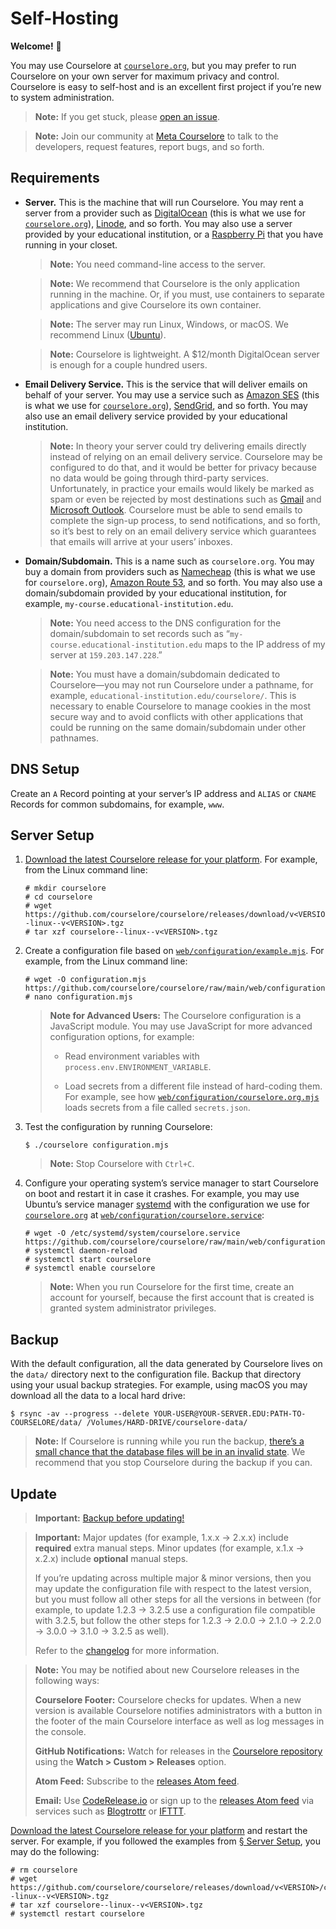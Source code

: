 # Self-Hosting

**Welcome!** 👋

You may use Courselore at [`courselore.org`](https://courselore.org), but you may prefer to run Courselore on your own server for maximum privacy and control. Courselore is easy to self-host and is an excellent first project if you’re new to system administration.

> **Note:** If you get stuck, please [open an issue](https://github.com/courselore/courselore/issues/new?body=%2A%2AWhat%20did%20you%20try%20to%20do%3F%2A%2A%0A%0A%0A%0A%2A%2AWhat%20did%20you%20expect%20to%20happen%3F%2A%2A%0A%0A%0A%0A%2A%2AWhat%20really%20happened%3F%2A%2A%0A%0A%0A%0A%2A%2AWhat%20error%20messages%20%28if%20any%29%20did%20you%20run%20into%3F%2A%2A%0A%0A%0A%0A%2A%2APlease%20provide%20as%20much%20relevant%20context%20as%20possible%20%28operating%20system%2C%20browser%2C%20and%20so%20forth%29%3A%2A%2A%0A).

> **Note:** Join our community at [Meta Courselore](https://courselore.org/courses/8537410611/invitations/3667859788) to talk to the developers, request features, report bugs, and so forth.

## Requirements

- **Server.** This is the machine that will run Courselore. You may rent a server from a provider such as [DigitalOcean](https://www.digitalocean.com/) (this is what we use for [`courselore.org`](https://courselore.org)), [Linode](https://www.linode.com/), and so forth. You may also use a server provided by your educational institution, or a [Raspberry Pi](https://www.raspberrypi.com) that you have running in your closet.

  > **Note:** You need command-line access to the server.

  > **Note:** We recommend that Courselore is the only application running in the machine. Or, if you must, use containers to separate applications and give Courselore its own container.

  > **Note:** The server may run Linux, Windows, or macOS. We recommend Linux ([Ubuntu](https://ubuntu.com)).

  > **Note:** Courselore is lightweight. A $12/month DigitalOcean server is enough for a couple hundred users.

- **Email Delivery Service.** This is the service that will deliver emails on behalf of your server. You may use a service such as [Amazon SES](https://aws.amazon.com/ses/) (this is what we use for [`courselore.org`](https://courselore.org)), [SendGrid](https://sendgrid.com), and so forth. You may also use an email delivery service provided by your educational institution.

  > **Note:** In theory your server could try delivering emails directly instead of relying on an email delivery service. Courselore may be configured to do that, and it would be better for privacy because no data would be going through third-party services. Unfortunately, in practice your emails would likely be marked as spam or even be rejected by most destinations such as [Gmail](https://www.google.com/gmail/) and [Microsoft Outlook](https://outlook.live.com/). Courselore must be able to send emails to complete the sign-up process, to send notifications, and so forth, so it’s best to rely on an email delivery service which guarantees that emails will arrive at your users’ inboxes.

- **Domain/Subdomain.** This is a name such as `courselore.org`. You may buy a domain from providers such as [Namecheap](https://www.namecheap.com/) (this is what we use for `courselore.org`), [Amazon Route 53](https://aws.amazon.com/route53/), and so forth. You may also use a domain/subdomain provided by your educational institution, for example, `my-course.educational-institution.edu`.

  > **Note:** You need access to the DNS configuration for the domain/subdomain to set records such as “`my-course.educational-institution.edu` maps to the IP address of my server at `159.203.147.228`.”

  > **Note:** You must have a domain/subdomain dedicated to Courselore—you may not run Courselore under a pathname, for example, `educational-institution.edu/courselore/`. This is necessary to enable Courselore to manage cookies in the most secure way and to avoid conflicts with other applications that could be running on the same domain/subdomain under other pathnames.

## DNS Setup

Create an `A` Record pointing at your server’s IP address and `ALIAS` or `CNAME` Records for common subdomains, for example, `www`.

## Server Setup

1. [Download the latest Courselore release for your platform](https://github.com/courselore/courselore/releases). For example, from the Linux command line:

   ```console
   # mkdir courselore
   # cd courselore
   # wget https://github.com/courselore/courselore/releases/download/v<VERSION>/courselore--linux--v<VERSION>.tgz
   # tar xzf courselore--linux--v<VERSION>.tgz
   ```

2. Create a configuration file based on [`web/configuration/example.mjs`](/web/configuration/example.mjs). For example, from the Linux command line:

   ```console
   # wget -O configuration.mjs https://github.com/courselore/courselore/raw/main/web/configuration/example.mjs
   # nano configuration.mjs
   ```

   > **Note for Advanced Users:** The Courselore configuration is a JavaScript module. You may use JavaScript for more advanced configuration options, for example:
   >
   > - Read environment variables with `process.env.ENVIRONMENT_VARIABLE`.
   >
   > - Load secrets from a different file instead of hard-coding them. For example, see how [`web/configuration/courselore.org.mjs`](/web/configuration/courselore.org.mjs) loads secrets from a file called `secrets.json`.

3. Test the configuration by running Courselore:

   ```console
   $ ./courselore configuration.mjs
   ```

   > **Note:** Stop Courselore with `Ctrl+C`.

4. Configure your operating system’s service manager to start Courselore on boot and restart it in case it crashes. For example, you may use Ubuntu’s service manager [systemd](https://systemd.io) with the configuration we use for [`courselore.org`](https://courselore.org) at [`web/configuration/courselore.service`](/web/configuration/courselore.service):

   ```console
   # wget -O /etc/systemd/system/courselore.service https://github.com/courselore/courselore/raw/main/web/configuration/courselore.service
   # systemctl daemon-reload
   # systemctl start courselore
   # systemctl enable courselore
   ```

   > **Note:** When you run Courselore for the first time, create an account for yourself, because the first account that is created is granted system administrator privileges.

## Backup

With the default configuration, all the data generated by Courselore lives on the `data/` directory next to the configuration file. Backup that directory using your usual backup strategies. For example, using macOS you may download all the data to a local hard drive:

```console
$ rsync -av --progress --delete YOUR-USER@YOUR-SERVER.EDU:PATH-TO-COURSELORE/data/ /Volumes/HARD-DRIVE/courselore-data/
```

> **Note:** If Courselore is running while you run the backup, [there’s a small chance that the database files will be in an invalid state](https://sqlite.org/howtocorrupt.html#_backup_or_restore_while_a_transaction_is_active). We recommend that you stop Courselore during the backup if you can.

## Update

> **Important:** [Backup before updating!](https://github.com/courselore/courselore/blob/main/documentation/self-hosting.md#backup)

> **Important:** Major updates (for example, 1.x.x → 2.x.x) include **required** extra manual steps. Minor updates (for example, x.1.x → x.2.x) include **optional** manual steps.
>
> If you’re updating across multiple major & minor versions, then you may update the configuration file with respect to the latest version, but you must follow all other steps for all the versions in between (for example, to update 1.2.3 → 3.2.5 use a configuration file compatible with 3.2.5, but follow the other steps for 1.2.3 → 2.0.0 → 2.1.0 → 2.2.0 → 3.0.0 → 3.1.0 → 3.2.5 as well).
>
> Refer to the [changelog](https://github.com/courselore/courselore/blob/main/documentation/changelog.md) for more information.

> **Note:** You may be notified about new Courselore releases in the following ways:
>
> **Courselore Footer:** Courselore checks for updates. When a new version is available Courselore notifies administrators with a button in the footer of the main Courselore interface as well as log messages in the console.
>
> **GitHub Notifications:** Watch for releases in the [Courselore repository](https://github.com/courselore/courselore/) using the **Watch > Custom > Releases** option.
>
> **Atom Feed:** Subscribe to the [releases Atom feed](https://github.com/courselore/courselore/releases.atom).
>
> **Email:** Use [CodeRelease.io](https://coderelease.io/) or sign up to the [releases Atom feed](https://github.com/courselore/courselore/releases.atom) via services such as [Blogtrottr](https://blogtrottr.com/) or [IFTTT](https://ifttt.com).

[Download the latest Courselore release for your platform](https://github.com/courselore/courselore/releases) and restart the server. For example, if you followed the examples from [§ Server Setup](#server-setup), you may do the following:

```console
# rm courselore
# wget https://github.com/courselore/courselore/releases/download/v<VERSION>/courselore--linux--v<VERSION>.tgz
# tar xzf courselore--linux--v<VERSION>.tgz
# systemctl restart courselore
```
